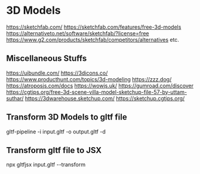 # 3D Models

https://sketchfab.com/
https://sketchfab.com/features/free-3d-models
https://alternativeto.net/software/sketchfab/?license=free
https://www.g2.com/products/sketchfab/competitors/alternatives
etc.

## Miscellaneous Stuffs

https://uibundle.com/
https://3dicons.co/
https://www.producthunt.com/topics/3d-modeling
https://zzz.dog/
https://atroposjs.com/docs
https://wowjs.uk/
https://gumroad.com/discover
https://cgtips.org/free-3d-scene-villa-model-sketchup-file-57-by-uttam-suthar/
https://3dwarehouse.sketchup.com/
https://sketchup.cgtips.org/

## Transform 3D Models to gltf file

gltf-pipeline -i input.gltf -o output.gltf -d

## Transform gltf file to JSX

npx gltfjsx input.gltf --transform
